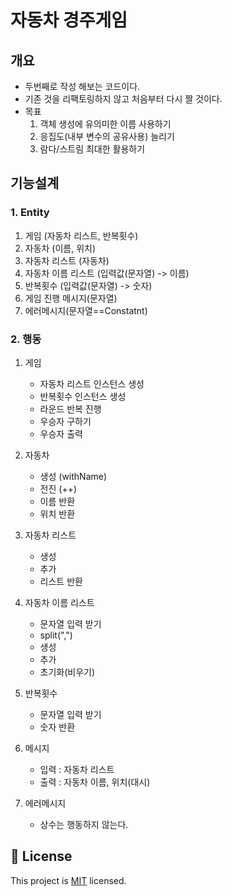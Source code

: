 # 자동차 경주게임

## 개요

- 두번째로 작성 해보는 코드이다.
- 기존 것을 리팩토링하지 않고 처음부터 다시 짤 것이다.
- 목표
    1. 객체 생성에 유의미한 이름 사용하기
    2. 응집도(내부 변수의 공유사용) 늘리기
    3. 람다/스트림 최대한 활용하기

## 기능설계

### 1. Entity

1. 게임 (자동차 리스트, 반복횟수)
2. 자동차 (이름, 위치)
3. 자동차 리스트 (자동차)
4. 자동차 이름 리스트 (입력값(문자열) -> 이름)
5. 반복횟수 (입력값(문자열) -> 숫자)
6. 게임 진행 메시지(문자열)
7. 에러메시지(문자열==Constatnt)

### 2. 행동

1. 게임
    - 자동차 리스트 인스턴스 생성
    - 반복횟수 인스턴스 생성
    - 라운드 반복 진행
    - 우승자 구하기
    - 우승자 출력

2. 자동차
    - 생성  (withName)
    - 전진 (++)
    - 이름 반환
    - 위치 반환

3. 자동차 리스트
    - 생성
    - 추가
    - 리스트 반환

4. 자동차 이름 리스트
    - 문자열 입력 받기
    - split(",")
    - 생성
    - 추가
    - 초기화(비우기)

5. 반복횟수
    - 문자열 입력 받기
    - 숫자 반환

6. 메시지
    - 입력 : 자동차 리스트
    - 출력 : 자동차 이름, 위치(대시)

7. 에러메시지
    - 상수는 행동하지 않는다.

## 📝 License

This project is [MIT](https://github.com/woowacourse/java-racingcar-precourse/blob/master/LICENSE) licensed.
